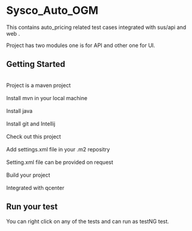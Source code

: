 # Sysco_Auto_OGM
This contains auto_pricing related  test cases integrated with sus/api and web .</br>

Project has two modules one is for API and other one for UI.</br>

<h2>Getting Started</h2>

<br>Project is a maven project </br>
<br>Install mvn in your local machine </br>
<br>Install java </br>
<br>Install git and Intellij</br> 
<br>Check out this project </br>
<br>Add settings.xml file in your .m2 repositry</br>
<br>Setting.xml file can be provided on request </br>
<br>Build your project </br>
<br>Integrated with qcenter</br>


<h2>Run your test</h2>
You can right click on any of the tests and can run as testNG test.</br>
